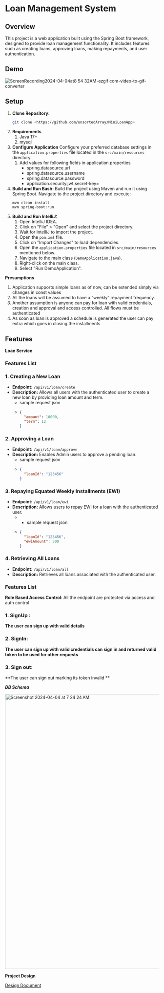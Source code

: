 # Loan Management System

## Overview

This project is a web application built using the Spring Boot framework, designed to provide loan management functionality. It includes features such as creating loans, approving loans, making repayments, and user authentication.

## Demo
![ScreenRecording2024-04-04at8 54 32AM-ezgif com-video-to-gif-converter](https://github.com/unsortedArray/MiniLoanApp/assets/27006043/702eb57d-affd-483d-9f47-b5f918f0858c)



## Setup

1. **Clone Repository**:
   ```bash
   git clone <https://github.com/unsortedArray/MiniLoanApp>
   
2. **Requirements**
   1. Java 17+
   2. mysql
3. **Configure Application** 
   Configure your preferred database settings in the `application.properties` file located in the `src/main/resources` directory.  
    1. Add values for following fields in application.properties  
       * spring.datasource.url
       * spring.datasource.username
       * spring.datasource.password
       * application.security.jwt.secret-key=
4. **Build and Run Bash:**
    Build the project using Maven and run it using Spring Boot. Navigate to the project directory and execute:
   ```bash
   mvn clean install
   mvn spring-boot:run
   
5. **Build and Run IntelliJ:**
   1. Open IntelliJ IDEA.
   2. Click on "File" > "Open" and select the project directory.
   3. Wait for IntelliJ to import the project.
   4. Open the `pom.xml` file.
   5. Click on "Import Changes" to load dependencies.
   6. Open the `application.properties` file located in `src/main/resources` mentioned below.
   7. Navigate to the main class (`DemoApplication.java`).
   8. Right-click on the main class.
   9. Select "Run DemoApplication". 


**Presumptions**
1. Application supports simple loans as of now, can be extended simply via changes in const values
2. All the loans will be assumed to have a “weekly” repayment frequency.
3. Another assumption is anyone can pay for loan with valid credentials, creation and approval and access controlled. All flows must be authenticated
4. As soon as loan is approved a schedule is generated the user can pay extra which goes in closing the installments



## Features

**Loan Service**

### Features List

### 1. Creating a New Loan
- **Endpoint:** `/api/v1/loan/create`
- **Description:** Allows all users with the authenticated user to create a new loan by providing loan amount and term.
  - sample request json 
  - ```json
    { 
      "amount": 10000, 
      "term": 12 
    }

### 2. Approving a Loan
- **Endpoint:** `/api/v1/loan/approve`
- **Description:** Enables Admin users to approve a pending loan.
  - sample request json
  - ```json
    {
      "loanId": "123456"
    }
  

### 3. Repaying Equated Weekly Installments (EWI)
- **Endpoint:** `/api/v1/loan/ewi`
- **Description:** Allows users to repay EWI for a loan with the authenticated user.
  - - sample request json
  - ```json
    {
      "loanId": "123456",
      "ewiAmount": 500
    }

### 4. Retrieving All Loans
- **Endpoint:** `/api/v1/loan/all`
- **Description:** Retrieves all loans associated with the authenticated user.



### Features List
**Role Based Access Control**:   All the endpoint are protected via access and auth control

### 1. SignUp : 
**The user can sign up with valid details**

### 2. SignIn:
**The user can sign up with valid credentials can sign in and returned valid token to be used for other requests**

### 3. Sign out:
**The user can sign out marking its token invalid **



***DB Schema*** 


<img width="901" alt="Screenshot 2024-04-04 at 7 24 24 AM" src="https://github.com/unsortedArray/MiniLoanApp/assets/27006043/5e5497d2-4375-4d01-a1cd-e11d77cd206d">




**Project Design**

[Design Document](https://github.com/unsortedArray/MiniLoanApp/blob/main/ProjectArchReadMe.md)






